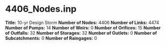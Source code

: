 # 4406_Nodes.inp
**Title:** 10-yr Design Storm
**Number of Nodes:** 4406
**Number of Links:** 4474
**Number of Pumps:** 14
**Number of Weirs:** 0
**Number of Orifices:** 15
**Number of Outfalls:** 32
**Number of Storages:** 32
**Number of Outlets:** 0
**Number of Subcatchments:** 0
**Number of Raingages:** 0
